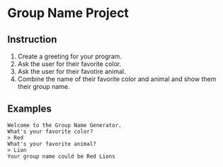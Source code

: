 # Group Name Project 

## Instruction

1. Create a greeting for your program.
2. Ask the user for their favorite color.
3. Ask the user for their favotire animal.
4. Combine the name of their favorite color and animal and show them their group name.

## Examples

```
Welcome to the Group Name Generator.
What's your favorite color?
> Red
What's your favorite animal?
> Lion
Your group name could be Red Lions
```


